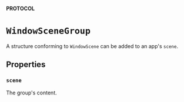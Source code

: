 **PROTOCOL**

# `WindowSceneGroup`

A structure conforming to `WindowScene` can be added to an app's `scene`.

## Properties
### `scene`

The group's content.
